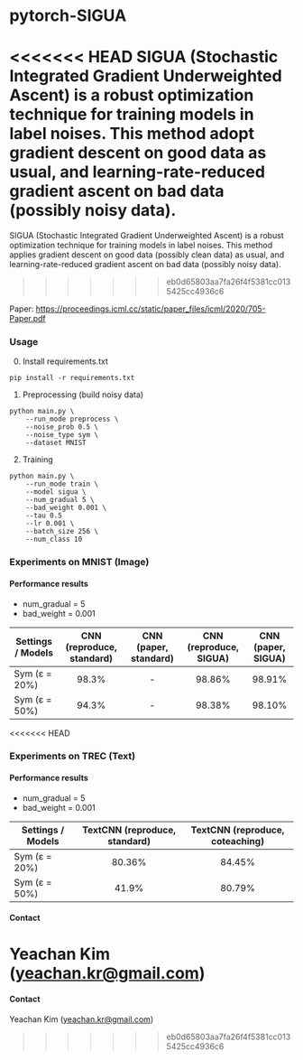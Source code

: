 # pytorch-SIGUA
<<<<<<< HEAD
SIGUA (Stochastic Integrated Gradient Underweighted Ascent) is a robust optimization technique for training models in label noises. This method adopt gradient descent on good data as usual, and learning-rate-reduced gradient ascent on bad data (possibly noisy data).
=======
SIGUA (Stochastic Integrated Gradient Underweighted Ascent) is a robust optimization technique for training models in label noises. This method applies gradient descent on good data (possibly clean data) as usual, and learning-rate-reduced gradient ascent on bad data (possibly noisy data).
>>>>>>> eb0d65803aa7fa26f4f5381cc0135425cc4936c6

Paper: https://proceedings.icml.cc/static/paper_files/icml/2020/705-Paper.pdf

### Usage
0. Install requirements.txt
~~~
pip install -r requirements.txt
~~~

1. Preprocessing (build noisy data)
~~~
python main.py \
    --run_mode preprocess \
    --noise_prob 0.5 \
    --noise_type sym \
    --dataset MNIST
~~~

2. Training
~~~
python main.py \
    --run_mode train \
    --model sigua \
    --num_gradual 5 \
    --bad_weight 0.001 \
    --tau 0.5
    --lr 0.001 \
    --batch_size 256 \
    --num_class 10
~~~

### Experiments on MNIST (Image)

#### Performance results
* num_gradual = 5
* bad_weight = 0.001

| Settings / Models   	| CNN (reproduce, standard) 	| CNN (paper, standard) 	| CNN (reproduce, SIGUA) 	| CNN (paper, SIGUA) 	|
|---------------------	|:-------------------------:	|:---------------------:	|:---------------------------:	|:-----------------------:	|
| Sym (ε = 20%) 	|             98.3%              	|           -           	|          98.86%                   	|       98.91%                  	|
| Sym (ε = 50%) 	|       94.3%     	|         -       	|            98.38%            	|          98.10%          	|

<<<<<<< HEAD
### Experiments on TREC (Text)

#### Performance results
* num_gradual = 5
* bad_weight = 0.001

| Settings / Models   	| TextCNN (reproduce, standard) 	| TextCNN (reproduce, coteaching) 	| 
|---------------------	|:-------------------------:	|:---------------------:	|
| Sym (ε = 20%) 	|             80.36%              	|           84.45%          	|   
| Sym (ε = 50%) 	|       41.9%     	|         80.79%       	|         


#### Contact
Yeachan Kim (yeachan.kr@gmail.com)
=======

#### Contact
Yeachan Kim (yeachan.kr@gmail.com)
>>>>>>> eb0d65803aa7fa26f4f5381cc0135425cc4936c6
